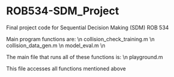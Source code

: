 # ROB534-SDM_Project
Final project code for Sequential Decision Making (SDM) ROB 534

Main program functions are: \n
  collision_check_training.m \n
  collision_data_gen.m \n
  model_eval.m \n
  
The main file that runs all of these functions is: \n
  playground.m
  
  This file accesses all functions mentioned above

